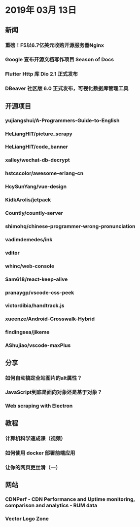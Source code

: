 # 2019年 03月 13日

## 新闻

### 重磅！F5以6.7亿美元收购开源服务器Nginx

<daily-item
  url="https://www.infoq.cn/article/ENsP15mpad-97o34xIUB"/>

### Google 宣布开源文档写作项目 Season of Docs

<daily-item
  url="https://www.solidot.org/story?sid=59868"/>

### Flutter Http 库 Dio 2.1 正式发布

<daily-item
  url="https://juejin.im/post/5c871b256fb9a049bb7d2c32"/>

### DBeaver 社区版 6.0 正式发布，可视化数据库管理工具

<daily-item
  url="https://www.oschina.net/news/105050/dbeaver-6-0-released"/>

## 开源项目

### yujiangshui/A-Programmers-Guide-to-English

<daily-item
  note="专为程序员编写的英语学习指南 v1.2"
  url="https://github.com/yujiangshui/A-Programmers-Guide-to-English"
  lang="Shell"
  watch="544"
  star="6260"
  fork="552"/>

### HeLiangHIT/picture_scrapy

<daily-item
  note="闲着也是闲着，爬点美女看看吧"
  url="https://github.com/HeLiangHIT/picture_scrapy"
  lang="Python"
  watch="1"
  star="2"
  fork="2"/>

### HeLiangHIT/code_banner

<daily-item
  note="高端大气上档气的banner生成工具和图案集合，python脚本"
  url="https://github.com/HeLiangHIT/code_banner"
  lang="C,Roff,Shell,Makefile,Python"
  watch="1"
  star="10"
  fork="3"/>

### xalley/wechat-db-decrypt

<daily-item
  note="解密Windows微信聊天记录数据库"
  url="https://github.com/xalley/wechat-db-decrypt"
  lang="Python"
  watch="7"
  star="77"
  fork="19"/>

### hstcscolor/awesome-erlang-cn

<daily-item
  note="Erlang资源大全中文版"
  url="https://github.com/hstcscolor/awesome-erlang-cn"
  lang="other"
  watch="14"
  star="95"
  fork="40"/>

### HcySunYang/vue-design

<daily-item
  note="📖逐行级别的源码分析"
  url="https://github.com/HcySunYang/vue-design"
  lang="JavaScript"
  watch="154"
  star="3461"
  fork="383"/>

### KidkArolis/jetpack

<daily-item
  note="简化 Webpack 的配置，让大多数情况下可以不写配置文件，直接使用 Webpack"
  url="https://github.com/KidkArolis/jetpack"
  lang="JavaScript,HTML"
  watch="7"
  star="1269"
  fork="17"
  :is-chinese="false"/>

### Countly/countly-server

<daily-item
  note="一个开源的网站统计后端，带有 Web 界面"
  url="https://github.com/Countly/countly-server"
  lang="JavaScript,CSS,HTML,Shell,C++,Dockerfile"
  watch="223"
  star="3832"
  fork="744"
  :is-chinese="false"/>

### shimohq/chinese-programmer-wrong-pronunciation

<daily-item
  note="中国程序员容易发音错误的单词"
  url="https://github.com/shimohq/chinese-programmer-wrong-pronunciation"
  lang="other"
  watch="304"
  star="8382"
  fork="736"/>

### vadimdemedes/ink

<daily-item
  note="React 打造的的交互命令行工具"
  url="https://github.com/vadimdemedes/ink"
  lang="JavaScript"
  watch="88"
  star="9909"
  fork="210"
  :is-chinese="false"/>

### vditor

<daily-item
  note="一款浏览器端的 Markdown 编辑器"
  url="https://gitee.com/dl88250/vditor"/>

### whinc/web-console

<daily-item
  note="基于 H5 开发的移动端 Web 调试工具，高度还原了 Chrome DevTools 功能和交互"
  url="https://github.com/whinc/web-console"
  lang="JavaScript,Vue,HTML,Other"
  watch="1"
  star="36"
  fork="1"/>

### Sam618/react-keep-alive

<daily-item
  note="React 的 keep alive 组件"
  url="https://github.com/Sam618/react-keep-alive"
  lang="TypeScript,JavaScript"
  watch="0"
  star="2"
  fork="0"
  :is-chinese="false"/>

### pranaygp/vscode-css-peek

<daily-item
  note="VScode 插件，从 HTML 文件快速跳转到 CSS 的定义"
  url="https://github.com/pranaygp/vscode-css-peek"
  lang="TypeScript,JavaScript,CSS,Other"
  watch="4"
  star="47"
  fork="22"/>

### victordibia/handtrack.js

<daily-item
  note="基于 Tensorflow.js 的手部跟踪与交互"
  url="https://github.com/victordibia/handtrack.js"
  lang="JavaScript"
  watch="10"
  star="417"
  fork="23"
  :is-chinese="false"/>

### xueenze/Android-Crosswalk-Hybrid

<daily-item
  note="基于Crosswalk的Android混合H5开发框架"
  url="https://github.com/xueenze/Android-Crosswalk-Hybrid"
  lang="Java"
  watch="1"
  star="2"
  fork="0"/>

### findingsea/jikeme

<daily-item
  note="使用 Go 语言开发的一个摸鱼工具"
  url="https://github.com/findingsea/jikeme"
  lang="Go"
  watch="1"
  star="5"
  fork="1"/>

### AShujiao/vscode-maxPlus

<daily-item
  note="一个开源的 VSCode 插件，让你能在 vscode 上划水看游戏资讯"
  url="https://github.com/AShujiao/vscode-maxPlus"
  lang="TypeScript"
  watch="1"
  star="1"
  fork="0"/>

## 分享

### 如何自动搞定全站图片的alt属性？

<daily-item
  url="https://www.infoq.cn/article/5TWBvB1GaPIKttQTs-fg"/>

### JavaScript到底是面向对象还是基于对象？

<daily-item
  url="https://www.infoq.cn/article/3*8POPcRSClQh1Cp9Sqg"/>

### Web scraping with Electron

<daily-item
  note="采用Electron来进行网页爬取"
  url="https://en.jeffprod.com/blog/2019/web-scraping-with-electron/"
  :is-chinese="false"/>

## 教程

### 计算机科学速成课（视频）

<daily-item
  url="https://www.yuque.com/computer/crush-course"/>

### 如何使用 docker 部署前端应用

<daily-item
  url="https://juejin.im/post/5c83cbaa6fb9a04a0f65fdaa"/>

### 让你的网页更丝滑（一）

<daily-item
  url="https://juejin.im/post/5c860282e51d45531330e10e"/>

## 网站

### CDNPerf - CDN Performance and Uptime monitoring, comparison and analytics - RUM data

<daily-item
  note="通过请求速度，比较各大 CDN 的性能表现"
  url="https://www.cdnperf.com/"
  :is-chinese="false"/>

### Vector Logo Zone

<daily-item
  note="该网站提供 SVG 格式的各种 Logo 文件下载，目前一共有 1,080个公司/项目的3,458个 Logo"
  url="https://www.vectorlogo.zone/"
  :is-chinese="false"/>

<daily-footer/>
